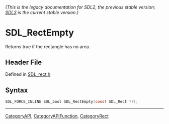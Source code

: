 ###### (This is the legacy documentation for SDL2, the previous stable version; [SDL3](https://wiki.libsdl.org/SDL3/) is the current stable version.)
# SDL_RectEmpty

Returns true if the rectangle has no area.

## Header File

Defined in [SDL_rect.h](https://github.com/libsdl-org/SDL/blob/SDL2/include/SDL_rect.h)

## Syntax

```c
SDL_FORCE_INLINE SDL_bool SDL_RectEmpty(const SDL_Rect *r);
```

----
[CategoryAPI](CategoryAPI), [CategoryAPIFunction](CategoryAPIFunction), [CategoryRect](CategoryRect)

